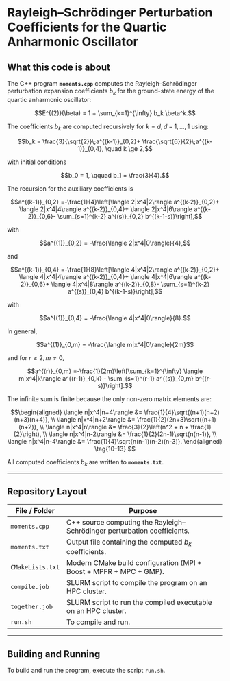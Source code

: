# Rayleigh–Schrödinger Perturbation Coefficients for the Quartic Anharmonic Oscillator

## What this code is about

The C++ program **`moments.cpp`** computes the Rayleigh–Schrödinger perturbation expansion coefficients $b_k$ for the ground-state energy of the quartic anharmonic oscillator:

$$E^{(2)}(\beta) = 1 + \sum_{k=1}^{\infty} b_k \beta^k.$$

The coefficients $b_k$ are computed recursively for $k = d, d-1, \dots, 1$ using:

$$b_k = \frac{3}{\sqrt{2}}\;a^{(k-1)}_{0,2}+ \frac{\sqrt{6}}{2}\;a^{(k-1)}_{0,4}, \quad k \ge 2,$$

with initial conditions

$$b_0 = 1, \qquad b_1 = \frac{3}{4}.$$

The recursion for the auxiliary coefficients is

$$a^{(k-1)}_{0,2} =-\frac{1}{4}\left[\langle 2|x^4|2\rangle a^{(k-2)}_{0,2}+ \langle 2|x^4|4\rangle a^{(k-2)}_{0,4}+ \langle 2|x^4|6\rangle a^{(k-2)}_{0,6}- \sum_{s=1}^{k-2} a^{(s)}_{0,2} b^{(k-1-s)}\right],$$

with

$$a^{(1)}_{0,2} = -\frac{\langle 2|x^4|0\rangle}{4},$$

and

$$a^{(k-1)}_{0,4} =-\frac{1}{8}\left[\langle 4|x^4|2\rangle a^{(k-2)}_{0,2}+ \langle 4|x^4|4\rangle a^{(k-2)}_{0,4}+ \langle 4|x^4|6\rangle a^{(k-2)}_{0,6}+ \langle 4|x^4|8\rangle a^{(k-2)}_{0,8}- \sum_{s=1}^{k-2} a^{(s)}_{0,4} b^{(k-1-s)}\right],$$

with

$$a^{(1)}_{0,4} = -\frac{\langle 4|x^4|0\rangle}{8}.$$

In general,

$$a^{(1)}_{0,m} = -\frac{\langle m|x^4|0\rangle}{2m}$$

and for $r \ge 2, m \ne 0$,

$$a^{(r)}_{0,m} =-\frac{1}{2m}\left[\sum_{k=1}^{\infty} \langle m|x^4|k\rangle a^{(r-1)}_{0,k} - \sum_{s=1}^{r-1} a^{(s)}_{0,m} b^{(r-s)}\right].$$

The infinite sum is finite because the only non-zero matrix elements are:

$$\begin{aligned}
\langle n|x^4|n+4\rangle &= \frac{1}{4}\sqrt{(n+1)(n+2)(n+3)(n+4)}, \\
\langle n|x^4|n+2\rangle &= \frac{1}{2}(2n+3)\sqrt{(n+1)(n+2)}, \\
\langle n|x^4|n\rangle   &= \frac{3}{2}\left(n^2 + n + \frac{1}{2}\right), \\
\langle n|x^4|n-2\rangle &= \frac{1}{2}(2n-1)\sqrt{n(n-1)}, \\
\langle n|x^4|n-4\rangle &= \frac{1}{4}\sqrt{n(n-1)(n-2)(n-3)}.
\end{aligned}
\tag{10–13}
$$

All computed coefficients $b_k$ are written to **`moments.txt`**.




---

## Repository Layout

| File / Folder     | Purpose                                                                  |
|-------------------|---------------------------------------------------------------------------|
| `moments.cpp`     | C++ source computing the Rayleigh–Schrödinger perturbation coefficients. |
| `moments.txt`     | Output file containing the computed $b_k$ coefficients.                  |
| `CMakeLists.txt`  | Modern CMake build configuration (MPI + Boost + MPFR + MPC + GMP).      |
| `compile.job`     | SLURM script to compile the program on an HPC cluster.                  |
| `together.job`    | SLURM script to run the compiled executable on an HPC cluster.          |
| `run.sh`         | To compile and run.       |

---

## Building and Running
 To build and run the program, execute the script `run.sh`. 
